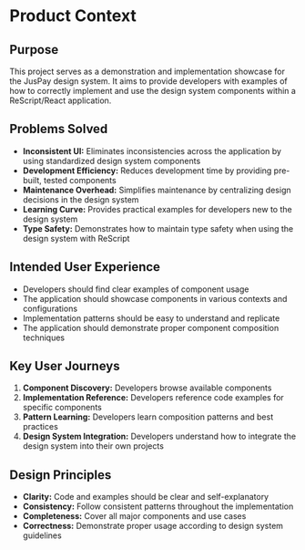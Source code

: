 # Product Context

## Purpose
This project serves as a demonstration and implementation showcase for the JusPay design system. It aims to provide developers with examples of how to correctly implement and use the design system components within a ReScript/React application.

## Problems Solved
- **Inconsistent UI:** Eliminates inconsistencies across the application by using standardized design system components
- **Development Efficiency:** Reduces development time by providing pre-built, tested components
- **Maintenance Overhead:** Simplifies maintenance by centralizing design decisions in the design system
- **Learning Curve:** Provides practical examples for developers new to the design system
- **Type Safety:** Demonstrates how to maintain type safety when using the design system with ReScript

## Intended User Experience
- Developers should find clear examples of component usage
- The application should showcase components in various contexts and configurations
- Implementation patterns should be easy to understand and replicate
- The application should demonstrate proper component composition techniques

## Key User Journeys
1. **Component Discovery:** Developers browse available components
2. **Implementation Reference:** Developers reference code examples for specific components
3. **Pattern Learning:** Developers learn composition patterns and best practices
4. **Design System Integration:** Developers understand how to integrate the design system into their own projects

## Design Principles
- **Clarity:** Code and examples should be clear and self-explanatory
- **Consistency:** Follow consistent patterns throughout the implementation
- **Completeness:** Cover all major components and use cases
- **Correctness:** Demonstrate proper usage according to design system guidelines 